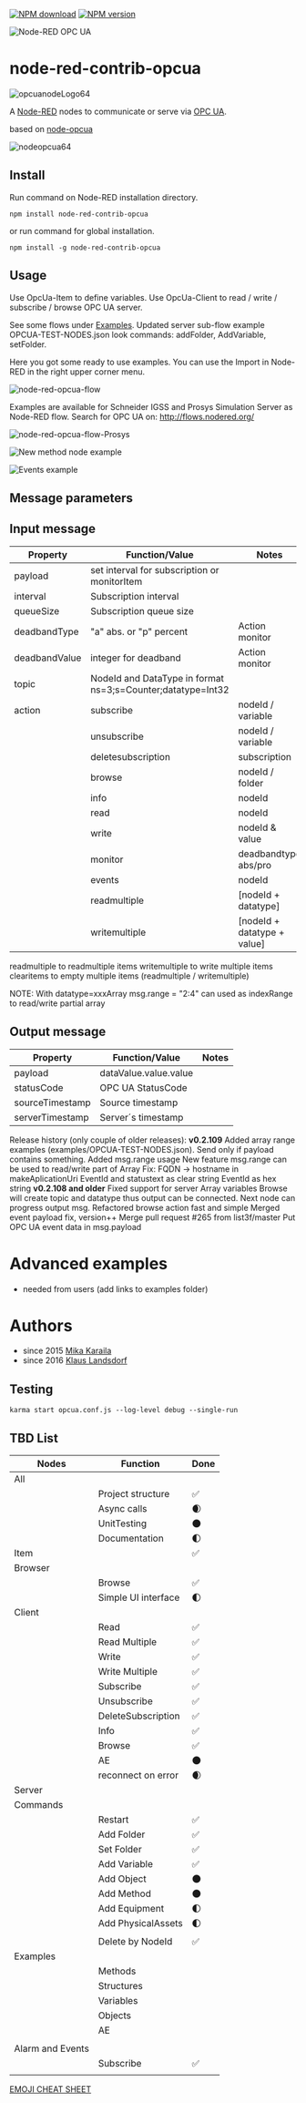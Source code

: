 [![NPM download](https://img.shields.io/npm/dm/node-red-contrib-opcua.svg)](http://www.npm-stats.com/~packages/node-red-contrib-opcua)
[![NPM version](https://badge.fury.io/js/node-red-contrib-opcua.png)](http://badge.fury.io/js/node-red-contrib-opcua)

![Node-RED OPC UA](http://b.repl.ca/v1/Node--RED-OPC_UA-blue.png)

node-red-contrib-opcua
========================

![opcuanodeLogo64](images/opcuanodeLogo64.png)

A [Node-RED][1] nodes to communicate or serve via [OPC UA](https://www.npmjs.com/package/node-opcua).

based on [node-opcua](http://node-opcua.github.io/)

![nodeopcua64](images/nodeopcua64.png)

Install
-------

Run command on Node-RED installation directory.

	npm install node-red-contrib-opcua

or run command for global installation.

	npm install -g node-red-contrib-opcua

Usage
-----

Use OpcUa-Item to define variables.
Use OpcUa-Client to read / write / subscribe / browse OPC UA server.

See some flows under [Examples](examples).
Updated server sub-flow example OPCUA-TEST-NODES.json look commands: addFolder, AddVariable, setFolder.

Here you got some ready to use examples.
You can use the Import in Node-RED in the right upper corner menu.

![node-red-opcua-flow](images/Example.png)

Examples are available for Schneider IGSS and Prosys Simulation Server as Node-RED flow.
Search for OPC UA on: http://flows.nodered.org/

![node-red-opcua-flow-Prosys](images/PROSYS-OPC-UA-EXAMPLE2.png)

![New method node example](images/PROSYS-OPCUA-METHOD-EXAMPLE.png)

![Events example](images/PROSYS-OPCUA-EVENTS-EXAMPLE.png)

Message parameters
------------------

Input message
----

| __**Property**__   | __**Function/Value**__    | __**Notes**__             |
|--------------------|---------------------------|---------------------------|
|  payload 	         | set interval for subscription or monitorItem
|  interval	         | Subscription interval     |
|  queueSize	     | Subscription queue size   |
|  deadbandType      | "a" abs. or "p" percent   | Action monitor
|  deadbandValue     | integer for deadband      | Action monitor
|  topic		     | NodeId and DataType in format ns=3;s=Counter;datatype=Int32
|  action            | subscribe                 | nodeId / variable
|                    | unsubscribe               | nodeId / variable
|                    | deletesubscription        | subscription
|                    | browse                    | nodeId / folder
|                    | info                      | nodeId
|                    | read                      | nodeId
|                    | write                     | nodeId & value
|                    | monitor                   | deadbandtype abs/pro
|                    | events                    | nodeId
|                    | readmultiple              | [nodeId + datatype]
|                    | writemultiple             | [nodeId + datatype + value]

readmultiple to readmultiple items
writemultiple to write multiple items
clearitems to empty multiple items (readmultiple / writemultiple)

NOTE: With datatype=xxxArray msg.range = "2:4" can used as indexRange to read/write partial array

Output message
----

| __**Property**__   | __**Function/Value**__    | __**Notes**__             |
|--------------------|---------------------------|---------------------------|
|  payload           | dataValue.value.value     |                           |
|  statusCode	     | OPC UA StatusCode         |                           |
|  sourceTimestamp	 | Source timestamp          |                           |
|  serverTimestamp   | Server´s timestamp        |                           |

Release history (only couple of older releases):
**v0.2.109**
Added array range examples (examples/OPCUA-TEST-NODES.json).
Send only if payload contains something.
Added msg.range usage
New feature msg.range can be used to read/write part of Array
Fix: FQDN -> hostname in makeAplicationUri
EventId and statustext as clear string
EventId as hex string
**v0.2.108 and older**
Fixed support for server Array variables
Browse will create topic and datatype thus output can be connected. Next node can progress output msg.
Refactored browse action fast and simple
Merged event payload fix, version++
Merge pull request #265 from list3f/master
Put OPC UA event data in msg.payload

# Advanced examples
- needed from users (add links to examples folder)



# Authors

* since 2015 [Mika Karaila][2]
* since 2016 [Klaus Landsdorf][3]

Testing
------

    karma start opcua.conf.js --log-level debug --single-run

TBD List
-----

| __**Nodes**__      | __**Function**__          | __**Done**__              |
|--------------------|---------------------------|---------------------------|
|  All               |                           |                           |
|                    | Project structure         | :white_check_mark:        |
|                    | Async calls               | :waxing_crescent_moon:    |
|                    | UnitTesting               | :new_moon:                |
|                    | Documentation             | :first_quarter_moon:    |
|  Item              |                           | :white_check_mark:        |
|  Browser           |                           |                           |
|                    | Browse                    | :white_check_mark:        |
|                    | Simple UI interface       | :first_quarter_moon:      |
|  Client            |                           |                           |
|                    | Read                      | :white_check_mark:        |
|                    | Read Multiple             | :white_check_mark:        |
|                    | Write                     | :white_check_mark:        |
|                    | Write Multiple            | :white_check_mark:        |
|                    | Subscribe                 | :white_check_mark:        |
|                    | Unsubscribe               | :white_check_mark:        |
|                    | DeleteSubscription        | :white_check_mark:        |
|                    | Info                      | :white_check_mark:        |
|                    | Browse                    | :white_check_mark:        |
|                    | AE                        | :new_moon:                |
|                    | reconnect on error        | :waxing_crescent_moon:    |
|  Server            |                           |                           |
|      Commands      |                           |                           |
|                    | Restart                   | :white_check_mark:        |
|                    | Add Folder                | :white_check_mark:        |
|                    | Set Folder                | :white_check_mark:        |
|                    | Add Variable              | :white_check_mark:        |
|                    | Add Object                | :new_moon:                |
|                    | Add Method                | :new_moon:                |
|                    | Add Equipment             | :first_quarter_moon:      |
|                    | Add PhysicalAssets        | :first_quarter_moon:      |
|                    |                           |                           |
|                    | Delete by NodeId          | :white_check_mark:        |
|      Examples      |                           |                           |
|                    | Methods                   |                           |
|                    | Structures                |                           |
|                    | Variables                 |                           |
|                    | Objects                   |                           |
|                    | AE                        |                           |
|                    |                           |                           |
|  Alarm and Events  |                           |                           |
|                    | Subscribe                 | :white_check_mark:        |
|                    |                           |                           |

[EMOJI CHEAT SHEET](http://www.emoji-cheat-sheet.com/)

[1]:http://nodered.org
[2]:https://github.com/mikakaraila
[3]:https://github.com/biancode